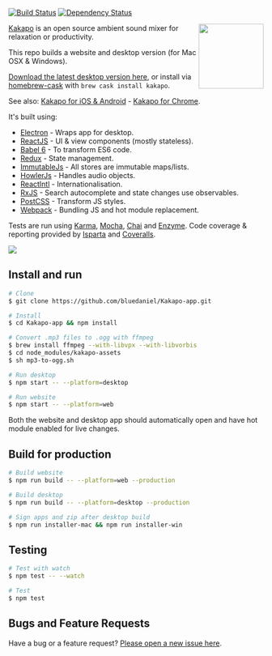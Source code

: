 [![Build Status](https://travis-ci.org/bluedaniel/Kakapo-app.svg)](https://travis-ci.org/bluedaniel/Kakapo-app) [![Dependency Status](https://david-dm.org/bluedaniel/kakapo-app.svg)](https://david-dm.org/bluedaniel/kakapo-app)

<img src="https://raw.githubusercontent.com/bluedaniel/Kakapo-assets/master/images/kakapo_border.png" width="128" height="128" align="right" />

[Kakapo](http://kakapo.co) is an open source ambient sound mixer for relaxation or productivity.

This repo builds a website and desktop version (for Mac OSX & Windows).

[Download the latest desktop version here](http://www.kakapo.co/app.html), or install via [homebrew-cask](http://caskroom.io/) with `brew cask install kakapo`.

See also: [Kakapo for iOS & Android](https://github.com/bluedaniel/Kakapo-native) - [Kakapo for Chrome](https://github.com/bluedaniel/Kakapo-chrome).

It's built using:

- [Electron](https://github.com/atom/electron) - Wraps app for desktop.
- [ReactJS](https://github.com/facebook/react) - UI & view components (mostly stateless).
- [Babel 6](https://github.com/babel/babel) - To transform ES6 code.
- [Redux](https://github.com/rackt/redux) - State management.
- [ImmutableJs](https://github.com/facebook/immutable-js) - All stores are immutable maps/lists.
- [HowlerJs](https://github.com/goldfire/howler.js) - Handles audio objects.
- [ReactIntl](https://github.com/yahoo/react-intl) - Internationalisation.
- [RxJS](https://github.com/Reactive-Extensions/RxJS) - Search autocomplete and state changes use observables.
- [PostCSS](https://github.com/postcss/postcss) - Transform JS styles.
- [Webpack](https://github.com/webpack/webpack) - Bundling JS and hot module replacement.

Tests are run using [Karma](https://github.com/karma-runner/karma), [Mocha](https://github.com/mochajs/mocha), [Chai](https://github.com/chaijs/chai) and [Enzyme](https://github.com/airbnb/enzyme). Code coverage & reporting provided by [Isparta](https://github.com/douglasduteil/isparta) and [Coveralls](https://coveralls.io/).

<img src="https://raw.githubusercontent.com/bluedaniel/Kakapo-assets/master/images/screenshots/web_app.jpg" />

## Install and run

``` bash
# Clone
$ git clone https://github.com/bluedaniel/Kakapo-app.git

# Install
$ cd Kakapo-app && npm install

# Convert .mp3 files to .ogg with ffmpeg
$ brew install ffmpeg --with-libvpx --with-libvorbis
$ cd node_modules/kakapo-assets
$ sh mp3-to-ogg.sh

# Run desktop
$ npm start -- --platform=desktop

# Run website
$ npm start -- --platform=web
```

Both the website and desktop app should automatically open and have hot module enabled for live changes.

## Build for production

``` bash
# Build website
$ npm run build -- --platform=web --production

# Build desktop
$ npm run build -- --platform=desktop --production

# Sign apps and zip after desktop build
$ npm run installer-mac && npm run installer-win
```

## Testing

``` bash
# Test with watch
$ npm test -- --watch

# Test
$ npm test
```

## Bugs and Feature Requests

Have a bug or a feature request? [Please open a new issue here](https://github.com/bluedaniel/Kakapo-app/issues/new).
